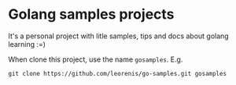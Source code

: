 # Golang samples projects

It's a personal project with litle samples, tips and docs about golang learning :=)

When clone this project, use the name `gosamples`. E.g. 

```
git clone https://github.com/leorenis/go-samples.git gosamples
```
